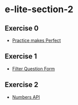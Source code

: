 # e-lite-section-2

## Exercise 0

- [Practice makes Perfect](https://github.com/pseudocodenerd/e-lite-section-2/tree/master/ex0)

## Exercise 1

- [Filter Question Form](https://ex1-eight.vercel.app)

## Exercise 2

- [Numbers API](https://ex2.vercel.app)
